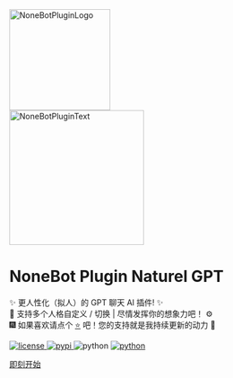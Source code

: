 <!-- markdownlint-disable MD033 MD041 MD051 -->

<a href="https://v2.nonebot.dev/store">
  <img src="https://raw.githubusercontent.com/A-kirami/nonebot-plugin-template/resources/nbp_logo.png" width="180" height="180" alt="NoneBotPluginLogo">
  <br />
  <img src="https://raw.githubusercontent.com/A-kirami/nonebot-plugin-template/resources/NoneBotPlugin.svg" width="240" alt="NoneBotPluginText">
</a>

# NoneBot Plugin Naturel GPT

✨ 更人性化（拟人）的 GPT 聊天 AI 插件! ✨  
🧬 支持多个人格自定义 / 切换 | 尽情发挥你的想象力吧！ ⚙️  
🎆 如果喜欢请点个 [⭐](https://github.com/KroMiose/nonebot_plugin_naturel_gpt) 吧！您的支持就是我持续更新的动力 🎉

<a href="https://github.com/KroMiose/nonebot_plugin_naturel_gpt/blob/main/LICENSE">
    <img src="https://img.shields.io/badge/license-Apache 2.0-6cg.svg" alt="license">
</a>
<a href="https://pypi.python.org/pypi/nonebot-plugin-naturel-gpt">
    <img src="https://img.shields.io/pypi/v/nonebot-plugin-naturel-gpt.svg" alt="pypi">
</a>
<img src="https://img.shields.io/badge/python-3.8+-6a9.svg" alt="python">
<a href="https://jq.qq.com/?_wv=1027&k=71t9iCT7">
    <img src="https://img.shields.io/badge/加入交流群-636925153-c42.svg" alt="python">
</a>

[即刻开始](#🏠-首页)
